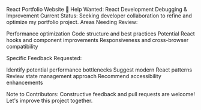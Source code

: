 React Portfolio Website
🚧 Help Wanted: React Development Debugging & Improvement
Current Status: Seeking developer collaboration to refine and optimize my portfolio project.
Areas Needing Review:

Performance optimization
Code structure and best practices
Potential React hooks and component improvements
Responsiveness and cross-browser compatibility

Specific Feedback Requested:

Identify potential performance bottlenecks
Suggest modern React patterns
Review state management approach
Recommend accessibility enhancements

Note to Contributors: Constructive feedback and pull requests are welcome! Let's improve this project together.
